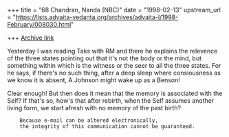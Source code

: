 +++
title = "68 Chandran, Nanda (NBC)"
date = "1998-02-13"
upstream_url = "https://lists.advaita-vedanta.org/archives/advaita-l/1998-February/008030.html"

+++
[Archive link](https://lists.advaita-vedanta.org/archives/advaita-l/1998-February/008030.html)

Yesterday I was reading Taks with RM and there he explains the relevence
of the three states pointing out that it's not the body or the mind, but
something within which is the witness or the seer to all the three
states. For he says, if there's no such thing, after a deep sleep where
consiousness as we know it is absent, A Johnson might wake up as a
Benson!

Clear enough! But then does it mean that the memory is associated with
the Self? If that's so, how's that after rebirth, when the Self assumes
another living form, we start afresh with no memory of the past birth?

        Because e-mail can be altered electronically,
        the integrity of this communication cannot be guaranteed.


